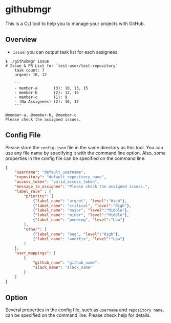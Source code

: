 # githubmgr

This is a CLI tool to help you to manage your projects with GitHub.

## Overview

* `issue`: you can output task list for each assignees.

```text
$ ./githubmgr issue
# Issue & PR List for `test-user/test-repository`
    task count: 7
    urgent: 10, 12

    ```
    - member-a       (3): 10, 13, 15
    - member-b       (2): 12, 15
    - member-c       (1): 9
    - (No Assignees) (2): 16, 17
    ```

@member-a, @member-b, @member-c
Please check the assigned issues.
```

## Config File

Please store the `config.json` file in the same directory as this tool. You can use any file name by specifying it with the command line option. Also, some properties in the config file can be specified on the command line.

```json:config.json
{
    "username": "default_username",
    "repository": "default_repository_name",
    "access_token": "valid_access_token",
    "message_to_assignee": "Please check the assigned issues.",
    "label_rule" : {
        "priority": [
            {"label_name": "urgent", "level":"High"},
            {"label_name": "critical", "level":"High"},
            {"label_name": "major", "level":"Middle"},
            {"label_name": "minor", "level":"Middle"},
            {"label_name": "pending", "level":"Low"}
        ],
        "other": [
            {"label_name": "bug", "level":"High"},
            {"label_name": "wontfix", "level":"Low"}
        ]
    },
    "user_mappings": [
        {
            "github_name": "github_name",
            "slack_name": "slack_name"
        }
    ]
}
```

## Option

Several properties in the config file, such as `username` and `repository name`, can be specified on the command line. Please check help for details.
